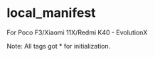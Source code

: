 # local_manifest
For Poco F3/Xiaomi 11X/Redmi K40 - EvolutionX

Note: All tags got * for initialization.
